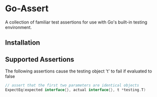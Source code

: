 # Go-Assert
A collection of familiar test assertions for use with Go's built-in testing environment.

## Installation

## Supported Assertions
The following assertions cause the testing object 't' to fail if evaluated to false
```go
// assert that the first two parameters are identical objects
ExpectEq(expected interface{}, actual interface{}, t *testing.T)
```
